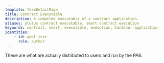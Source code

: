 ```yaml
---
template: TermDetailPage
title: Contract Executable
description: A compiled executable of a contract application.
aliases: plutus contract executable, smart contract execution
keywords: contract, smart, executable, execution, Cardano, application, DApp
identities: 
    - id: wael-ivie
      role: author
---
```


These are what are actually distributed to users and run by the PAB.